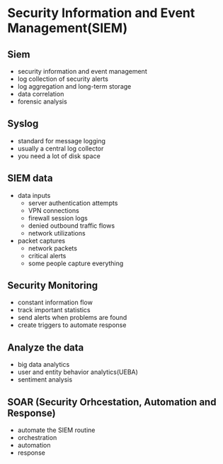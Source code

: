 # Security Information and Event Management(SIEM)

## Siem

- security information and event management
- log collection of security alerts
- log aggregation and long-term storage
- data correlation
- forensic analysis

## Syslog

- standard for message logging
- usually a central log collector
- you need a lot of disk space

## SIEM data

- data inputs
  - server authentication attempts
  - VPN connections
  - firewall session logs
  - denied outbound traffic flows
  - network utilizations
- packet captures
  - network packets
  - critical alerts
  - some people capture everything

## Security Monitoring

- constant information flow
- track important statistics
- send alerts when problems are found
- create triggers to automate response

## Analyze the data

- big data analytics
- user and entity behavior analytics(UEBA)
- sentiment analysis

## SOAR (Security Orhcestation, Automation and Response)

- automate the SIEM routine
- orchestration
- automation
- response
